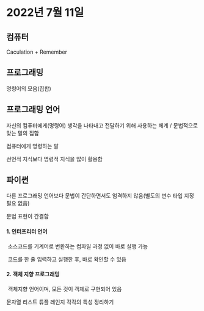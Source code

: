 # 2022년 7월 11일





## 컴퓨터

Caculation + Remember





## 프로그래밍

명령어의 모음(집합)





## 프로그래밍 언어

자신의 컴퓨터에게(명령어) 생각을 나타내고 전달하기 위해 사용하는 체계 / 문법적으로 맞는 말의 집합

컴퓨터에게 명령하는 말

선언적 지식보다 명령적 지식을 많이 활용함



## 파이썬

다른 프로그래밍 언어보다 문법이 간단하면서도 엄격하지 않음(별도의 변수 타입 지정 필요 없음)

문법 표현이 간결함

#### 	1. 인터프리터 언어

​		소스코드를 기계어로 변환하는 컴파일 과정 없이 바로 실행 가능

​		코드를 한 줄 입력하고 실행한 후, 바로 확인할 수 있음

#### 	2. 객체 지향 프로그래밍

​		객체지향 언어이며, 모든 것이 객체로 구현되어 있음





문자열 리스트 튜플 레인지 각각의 특성 정리하기
